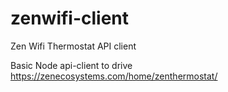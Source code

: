# zenwifi-client
Zen Wifi Thermostat API client

Basic Node api-client to drive https://zenecosystems.com/home/zenthermostat/
